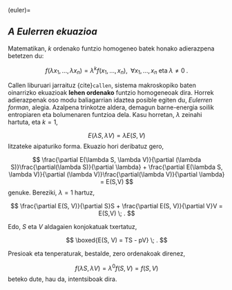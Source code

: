 (euler)=
## **_A_** _Eulerren ekuazioa_

Matematikan, $k$ ordenako funtzio homogeneo batek honako adierazpena betetzen du:

$$
f(\lambda x_{1},...,\lambda x_{n}) = \lambda^{k}f(x_{1},...,x_{n}), \; \; \forall x_{1},...,x_{n} \; \textrm{eta} \; \lambda \neq 0 \; .
$$

Callen liburuari jarraituz {cite}`callen`, sistema makroskopiko baten oinarrizko ekuazioak **lehen ordenako** funtzio homogeneoak dira. Horrek adierazpenak oso modu baliagarrian idaztea posible egiten du, _Eulerren forman_, alegia. Azalpena trinkotze aldera, demagun barne-energia soilik entropiaren eta bolumenaren funtzioa dela. Kasu horretan, $\lambda$ zeinahi hartuta, eta $k = 1$,

$$
E(\lambda S, \lambda V) = \lambda E(S, V)
$$
litzateke aipaturiko forma. Ekuazio hori deribatuz gero,

$$
\frac{\partial E(\lambda S, \lambda V)}{\partial (\lambda S)}\frac{\partial(\lambda S)}{\partial \lambda} + \frac{\partial E(\lambda S, \lambda V)}{\partial (\lambda V)}\frac{\partial(\lambda V)}{\partial \lambda} = E(S,V)
$$
genuke. Bereziki, $\lambda = 1$ hartuz,

$$
 \frac{\partial E(S,  V)}{\partial S}S + \frac{\partial E(S, V)}{\partial V}V = E(S,V) \; .
$$

 Edo, $S$ eta $V$ aldagaien konjokatuak txertatuz,

 $$
 \boxed{E(S, V) = TS - pV} \; .
 $$

 Presioak eta tenperaturak, bestalde, zero ordenakoak direnez,

 $$
 f(\lambda S, \lambda V) = \lambda^{0}f(S, V) = f(S, V)
 $$
 beteko dute, hau da, intentsiboak dira.

